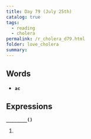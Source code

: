 ```yaml
---
title: Day 79 (July 25th)
catalog: true
tags: 
  - reading
  - cholera
permalink: /r_cholera_d79.html
folder: love_cholera
summary: 
---
```


## Words

-   <b data-toggle="tooltip" data-original-title="{{site.data.glossary.ac}}">`ac`</b>



## Expressions

<b data-toggle="tooltip" data-original-title="{{site.data.answers.79_a}}">`________()`</b>

1.  
